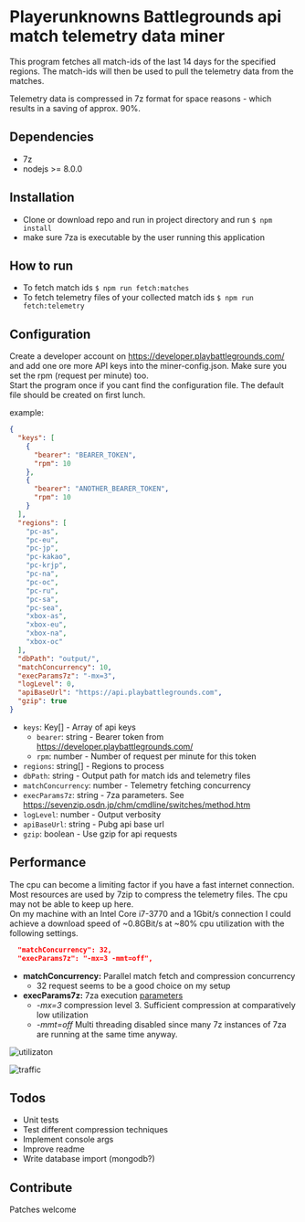 # Playerunknowns Battlegrounds api match telemetry data miner
This program fetches all match-ids of the last 14 days for the specified regions. 
The match-ids will then be used to pull the telemetry data from the matches. 

Telemetry data is compressed in 7z format for space reasons - which results in a saving of approx. 90%.
## Dependencies
- 7z
- nodejs >= 8.0.0

## Installation
- Clone or download repo and run in project directory and run ```$ npm install```
- make sure 7za is executable by the user running this application

## How to run
- To fetch match ids ```$ npm run fetch:matches```
- To fetch telemetry files of your collected match ids ```$ npm run fetch:telemetry```

## Configuration
Create a developer account on https://developer.playbattlegrounds.com/ and add one ore more API keys into the miner-config.json. Make sure you set the rpm (request per minute) too.  
Start the program once if you cant find the configuration file. The default file should be created on first lunch.

example:
```json
{
  "keys": [
    {
      "bearer": "BEARER_TOKEN",
      "rpm": 10
    },
    {
      "bearer": "ANOTHER_BEARER_TOKEN",
      "rpm": 10
    }
  ],
  "regions": [
    "pc-as",
    "pc-eu",
    "pc-jp",
    "pc-kakao",
    "pc-krjp",
    "pc-na",
    "pc-oc",
    "pc-ru",
    "pc-sa",
    "pc-sea",
    "xbox-as",
    "xbox-eu",
    "xbox-na",
    "xbox-oc"
  ],
  "dbPath": "output/",
  "matchConcurrency": 10,
  "execParams7z": "-mx=3",
  "logLevel": 0,
  "apiBaseUrl": "https://api.playbattlegrounds.com",
  "gzip": true
}
```

- ```keys```: Key[] - Array of api keys
    - ```bearer```: string - Bearer token from https://developer.playbattlegrounds.com/
    - ```rpm```: number - Number of request per minute for this token
- ```regions```: string[] - Regions to process
- ```dbPath```: string - Output path for match ids and telemetry files
- ```matchConcurrency```: number - Telemetry fetching concurrency
- ```execParams7z```: string - 7za parameters.  See https://sevenzip.osdn.jp/chm/cmdline/switches/method.htm
- ```logLevel```: number - Output verbosity
- ```apiBaseUrl```: string - Pubg api base url
- ```gzip```: boolean - Use gzip for api requests

## Performance
The cpu can become a limiting factor if you have a fast internet connection. Most resources are used by 7zip to compress the telemetry files. The cpu may not be able to keep up here.  
On my machine with an Intel Core i7-3770 and a 1Gbit/s connection I could achieve a download speed of ~0.8GBit/s at ~80% cpu utilization with the following settings.

```json
  "matchConcurrency": 32,   
  "execParams7z": "-mx=3 -mmt=off",
```

- **matchConcurrency:** Parallel match fetch and compression concurrency
    - 32 request seems to be a good choice on my setup
- **execParams7z:** 7za execution [parameters](https://sevenzip.osdn.jp/chm/cmdline/switches/method.htm)
    - *-mx=3* compression level 3. Sufficient compression at comparatively low utilization
    - *-mmt=off* Multi threading disabled since many 7z instances of 7za are running at the same time anyway. 

![utilizaton](https://i.imgur.com/OYyreOl.png "Utilization")

![traffic](https://imgur.com/Hplyc65.png "Traffic")

## Todos

- Unit tests
- Test different compression techniques
- Implement console args
- Improve readme
- Write database import (mongodb?)

## Contribute
Patches welcome

